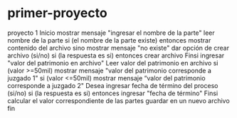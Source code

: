 # primer-proyecto
proyecto 1
Inicio
mostrar mensaje "ingresar el nombre de la parte"
       leer nombre de la parte
       si (el nombre de la parte existe) entonces
mostrar contenido del archivo
sino
mostrar mensaje "no existe" 
        dar opción de crear archivo (si/no)
         si (la respuesta es si) entonces
         crear archivo
Finsi 
ingresar "valor del patrimonio en archivo"
         Leer valor del patrimonio en archivo 
si (valor >=50mil)
          mostrar mensaje "valor del patrimonio corresponde a juzgado 1"
si (valor <=50mil)
            mostrar mensaje “valor del patrimonio corresponde a juzgado 2"
Desea ingresar fecha de término del proceso (si/no)
         si (la respuesta es si) entonces
          ingresar "fecha de término"
Finsi 
calcular el valor correspondiente de las partes
guardar en un nuevo archivo
fin

